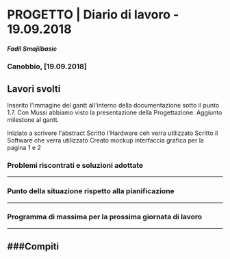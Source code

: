 # PROGETTO | Diario di lavoro - 19.09.2018
##### Fadil Smajilbasic
### Canobbio, [19.09.2018]

## Lavori svolti

Inserito l'immagine del gantt all'interno della documentazione sotto il punto 1.7.
Con Mussi abbiamo visto la presentazione della Progettazione.
Aggiunto milestone al gantt.

Iniziato a scrivere l'abstract
Scritto l'Hardware ceh verra utilizzato
Scritto il Software che verra utilizzato
Creato mockup interfaccia grafica per la pagina 1 e 2


###  Problemi riscontrati e soluzioni adottate
---
###  Punto della situazione rispetto alla pianificazione
---
### Programma di massima per la prossima giornata di lavoro
---
###Compiti
---